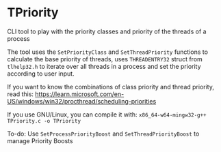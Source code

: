# TPriority
CLI tool to play with the priority classes and priority of the threads of a process

The tool uses the ```SetPriorityClass``` and ```SetThreadPriority``` functions to calculate the base priority of threads, uses ```THREADENTRY32``` struct from ```tlhelp32.h``` to iterate over all threads in a process and set the priority according to user input.

If you want to know the combinations of class priority and thread priority, read this:
https://learn.microsoft.com/en-US/windows/win32/procthread/scheduling-priorities

If you use GNU/Linux, you can compile it with: ```x86_64-w64-mingw32-g++ TPriority.c -o TPriority```

To-do: Use ```SetProcessPriorityBoost``` and ```SetThreadPriorityBoost``` to manage Priority Boosts
